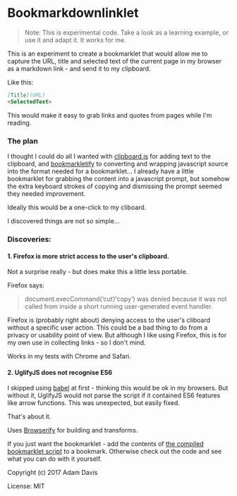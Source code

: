 # Bookmarkdownlinklet

> Note: This is experimental code. Take a look as a learning example, or use it and adapt it. It works for me. 

This is an experiment to create a bookmarklet that would allow me to capture the URL, title and selected text of the current page in my browser as a markdown link - and send it to my clipboard. 

Like this: 

```markdown
[Title](URL)
<SelectedText>
```
This would make it easy to grab links and quotes from pages while I'm reading. 

### The plan

I thought I could do all I wanted with  [clipboard.js](https://clipboardjs.com/) for adding text to the clipboard, and [bookmarkletify](https://www.npmjs.com/package/bookmarkletify) to converting and wrapping javascript source into the format needed for a bookmarklet... 
I already have a little bookmarklet for grabbing the content into a javascript prompt, but somehow the extra keyboard strokes of copying and dismissing the prompt seemed they needed improvement. 

Ideally this would be a one-click to my cliboard.

I discovered things are not so simple... 

### Discoveries: 

#### 1. Firefox is more strict access to the user's clipboard. 
Not a surprise really - but does make this a little less portable. 

Firefox says: 

> document.execCommand(‘cut’/‘copy’) was denied because it was not called from inside a short running user-generated event handler.

Firefox is (probably right about) denying access to the user's cliboard without a specific user action. This could be a bad thing to do from a privacy or usability point of view. But although I like using Firefox, this is for my own use in collecting links - so I don't mind. 

Works in my tests with Chrome and Safari. 

#### 2. UglifyJS does not recognise ES6 
I skipped using [babel](https://babeljs.io/) at first - thinking this would be ok in my browsers. But without it, UglifyJS would not parse the script if it contained ES6 features like arrow functions. This was unexpected, but easily fixed. 

That's about it. 

Uses [Browserify](http://browserify.org/) for building and transforms. 


If you just want the bookmarklet - add the contents of [the compiled bookmarklet script](./bookmarkdownlinklet.js) to a bookmark. Otherwise check out the code and see what you can do with it yourself. 

Copyright (c) 2017 Adam Davis 

License: MIT










